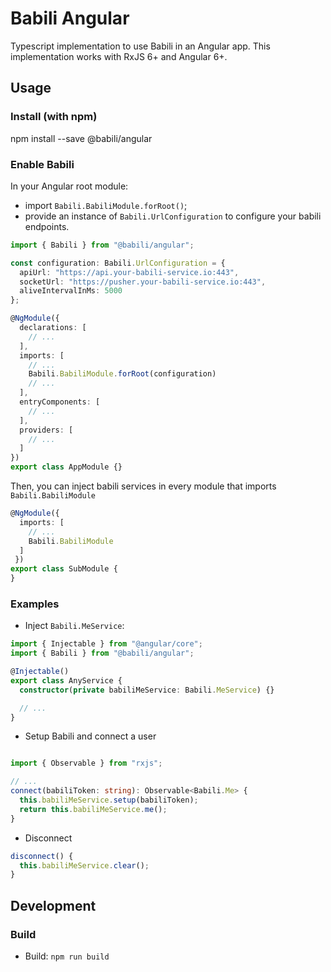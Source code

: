 # Babili Angular

Typescript implementation to use Babili in an Angular app.
This implementation works with RxJS 6+ and Angular 6+.

## Usage

### Install (with npm)

npm install --save @babili/angular

### Enable Babili

In your Angular root module: 
* import `Babili.BabiliModule.forRoot()`;
* provide an instance of `Babili.UrlConfiguration`  to configure your babili endpoints.

```typescript
import { Babili } from "@babili/angular";

const configuration: Babili.UrlConfiguration = {
  apiUrl: "https://api.your-babili-service.io:443",
  socketUrl: "https://pusher.your-babili-service.io:443",
  aliveIntervalInMs: 5000
};

@NgModule({
  declarations: [ 
    // ...
  ],
  imports: [
    // ...
    Babili.BabiliModule.forRoot(configuration)
    // ...
  ],
  entryComponents: [
    // ...
  ],
  providers: [
    // ...
  ]
})
export class AppModule {}
```

Then, you can inject babili services in every module that imports `Babili.BabiliModule`

```typescript
@NgModule({
  imports: [
    // ...
    Babili.BabiliModule
  ]
 })
export class SubModule {
}
```

### Examples

* Inject `Babili.MeService`:
```typescript
import { Injectable } from "@angular/core";
import { Babili } from "@babili/angular";

@Injectable()
export class AnyService {
  constructor(private babiliMeService: Babili.MeService) {}

  // ...
}
```

* Setup Babili and connect a user
```typescript

import { Observable } from "rxjs";

// ...
connect(babiliToken: string): Observable<Babili.Me> {
  this.babiliMeService.setup(babiliToken);
  return this.babiliMeService.me();
}
```

* Disconnect
```typescript
disconnect() {
  this.babiliMeService.clear();
}
```

## Development

### Build

* Build: `npm run build`
